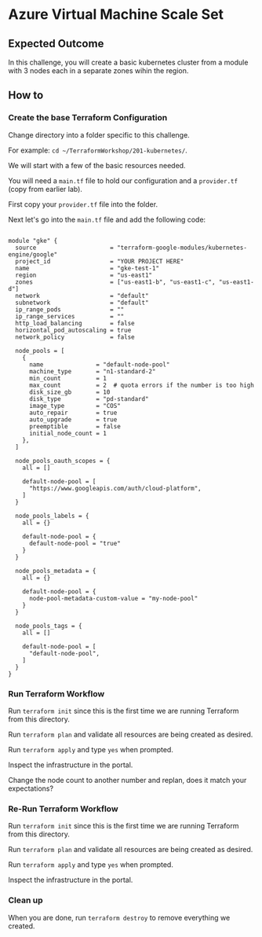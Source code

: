 # Azure Virtual Machine Scale Set

## Expected Outcome

In this challenge, you will create a basic kubernetes cluster from a module with 3 nodes each in a separate zones wihin the region.


## How to

### Create the base Terraform Configuration

Change directory into a folder specific to this challenge.

For example: `cd ~/TerraformWorkshop/201-kubernetes/`.

We will start with a few of the basic resources needed.

You will need a `main.tf` file to hold our configuration and a `provider.tf` (copy from earlier lab).

First copy your `provider.tf` file into the folder.

Next let's go into the `main.tf` file and add the following code:

```hcl

module "gke" {
  source                     = "terraform-google-modules/kubernetes-engine/google"
  project_id                 = "YOUR PROJECT HERE"
  name                       = "gke-test-1"
  region                     = "us-east1"
  zones                      = ["us-east1-b", "us-east1-c", "us-east1-d"]
  network                    = "default"
  subnetwork                 = "default"
  ip_range_pods              = ""
  ip_range_services          = ""
  http_load_balancing        = false
  horizontal_pod_autoscaling = true
  network_policy             = false

  node_pools = [
    {
      name               = "default-node-pool"
      machine_type       = "n1-standard-2"
      min_count          = 1
      max_count          = 2  # quota errors if the number is too high
      disk_size_gb       = 10
      disk_type          = "pd-standard"
      image_type         = "COS"
      auto_repair        = true
      auto_upgrade       = true
      preemptible        = false
      initial_node_count = 1
    },
  ]

  node_pools_oauth_scopes = {
    all = []

    default-node-pool = [
      "https://www.googleapis.com/auth/cloud-platform",
    ]
  }

  node_pools_labels = {
    all = {}

    default-node-pool = {
      default-node-pool = "true"
    }
  }

  node_pools_metadata = {
    all = {}

    default-node-pool = {
      node-pool-metadata-custom-value = "my-node-pool"
    }
  }
  
  node_pools_tags = {
    all = []

    default-node-pool = [
      "default-node-pool",
    ]
  }
}
```
### Run Terraform Workflow

Run `terraform init` since this is the first time we are running Terraform from this directory.

Run `terraform plan` and validate all resources are being created as desired.

Run `terraform apply` and type `yes` when prompted.

Inspect the infrastructure in the portal.

Change the node count to another number and replan, does it match your expectations?

### Re-Run Terraform Workflow

Run `terraform init` since this is the first time we are running Terraform from this directory.

Run `terraform plan` and validate all resources are being created as desired.

Run `terraform apply` and type `yes` when prompted.

Inspect the infrastructure in the portal.


### Clean up

When you are done, run `terraform destroy` to remove everything we created.
